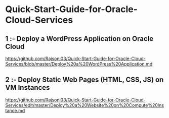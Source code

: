 # Quick-Start-Guide-for-Oracle-Cloud-Services

## 1 :- Deploy a WordPress Application on Oracle Cloud 
https://github.com/Rajsoni03/Quick-Start-Guide-for-Oracle-Cloud-Services/blob/master/Deploy%20a%20WordPress%20Application.md


## 2 :- Deploy Static Web Pages (HTML, CSS, JS) on VM Instances 
https://github.com/Rajsoni03/Quick-Start-Guide-for-Oracle-Cloud-Services/edit/master/Deploy%20a%20Website%20on%20Compute%20Instance.md
